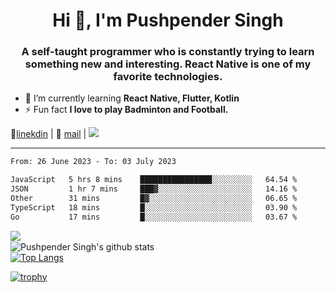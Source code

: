 <h1 align="center">Hi 👋, I'm Pushpender Singh</h1>
<h3 align="center">A self-taught programmer who is constantly trying to learn something new and interesting. React Native is one of my favorite technologies.</h3>

- 🌱 I’m currently learning **React Native, Flutter, Kotlin**
- ⚡ Fun fact **I love to play Badminton and Football.**

👔[linekdin](https://www.linkedin.com/in/pushpender-singh-240061202/) | 📧 [mail](mailto:pushpendersingh694@gmail.com) | ![](https://komarev.com/ghpvc/?username=pushpender-singh-ap&color=blue)


---

<!--START_SECTION:waka-->

```txt
From: 26 June 2023 - To: 03 July 2023

JavaScript   5 hrs 8 mins    ████████████████░░░░░░░░░   64.54 %
JSON         1 hr 7 mins     ███▓░░░░░░░░░░░░░░░░░░░░░   14.16 %
Other        31 mins         █▓░░░░░░░░░░░░░░░░░░░░░░░   06.65 %
TypeScript   18 mins         █░░░░░░░░░░░░░░░░░░░░░░░░   03.90 %
Go           17 mins         █░░░░░░░░░░░░░░░░░░░░░░░░   03.67 %
```

<!--END_SECTION:waka-->

<img align="left" src="https://github-readme-streak-stats.herokuapp.com/?user=pushpender-singh-ap&theme=dark" /></br>
![Pushpender Singh's github stats](https://github-readme-stats.vercel.app/api?username=pushpender-singh-ap&show_icons=true&theme=radical&count_private=true)</br>
[![Top Langs](https://github-readme-stats.vercel.app/api/top-langs/?username=pushpender-singh-ap&theme=radical)](https://github.com/pushpender-singh-ap/github-readme-stats)

[![trophy](https://github-profile-trophy.vercel.app/?username=pushpender-singh-ap&theme=radical)](https://github.com/pushpender-singh-ap/pushpender-singh-ap)
